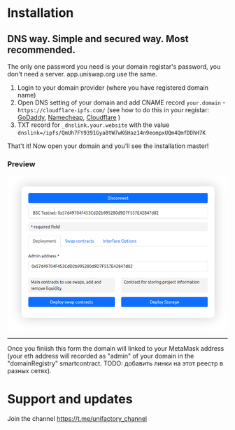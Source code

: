 # Installation

## DNS way. Simple and secured way. Most recommended.
The only one password you need is your domain registar's password, you don't need a server. app.uniswap.org use the same. 

1. Login to your domain provider (where you have registered domain name)
2. Open DNS setting of your domain and add CNAME record `your.domain` - `https://cloudflare-ipfs.com/` (see how to do this in your registar: [GoDaddy](https://www.google.com/search?q=how+to+add+cname+in+godaddy), [Namecheap](https://www.google.com/search?q=how+to+add+cname+in+Namecheap), [Cloudflare](https://www.google.com/search?q=how+to+add+cname+in+Cloudflare)
)
3. TXT record for `_dnslink.your.website` with the value `dnslink=/ipfs/QmUh7FY9391Gya8tW7wK6Haz14n9eompxUQm4QmfDDhH7K`

That't it! Now open your domain and you'll see the installation master! 

### Preview

<img src="./images/deploymentTab.png">

---

Once you finiish this form the domain will linked to your MetaMask address (your eth address will recorded as "admin" of your domain in the "domainRegistry" smartcontract. TODO: добавить линки на этот реестр в разных сетях).

# Support and updates
Join the channel https://t.me/unifactory_channel

